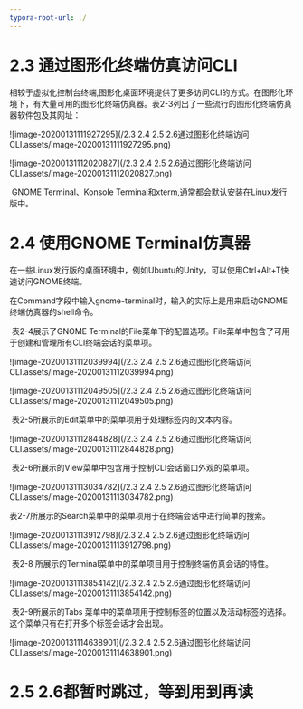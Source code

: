 ```yaml
---
typora-root-url: ./
---
```


# 2.3 通过图形化终端仿真访问CLI

​			相较于虚拟化控制台终端,图形化桌面环境提供了更多访问CLI的方式。在图形化环境下，有大量可用的图形化终端仿真器。表2-3列出了一些流行的图形化终端仿真器软件包及其网址：

![image-20200131111927295](/2.3 2.4 2.5 2.6通过图形化终端访问CLI.assets/image-20200131111927295.png)

![image-20200131112020827](/2.3 2.4 2.5 2.6通过图形化终端访问CLI.assets/image-20200131112020827.png)

​			GNOME Terminal、Konsole Terminal和xterm,通常都会默认安装在Linux发行版中。



# 2.4 使用GNOME Terminal仿真器

​			在一些Linux发行版的桌面环境中，例如Ubuntu的Unity，可以使用Ctrl+Alt+T快速访问GNOME终端。

​			在Command字段中输入gnome-terminal时，输入的实际上是用来启动GNOME终端仿真器的shell命令。

​			表2-4展示了GNOME Terminal的File菜单下的配置选项。File菜单中包含了可用于创建和管理所有CLI终端会话的菜单项。

![image-20200131112039994](/2.3 2.4 2.5 2.6通过图形化终端访问CLI.assets/image-20200131112039994.png)

![image-20200131112049505](/2.3 2.4 2.5 2.6通过图形化终端访问CLI.assets/image-20200131112049505.png)

​			表2-5所展示的Edit菜单中的菜单项用于处理标签内的文本内容。

![image-20200131112844828](/2.3 2.4 2.5 2.6通过图形化终端访问CLI.assets/image-20200131112844828.png)

​			表2-6所展示的View菜单中包含用于控制CLI会话窗口外观的菜单项。

![image-20200131113034782](/2.3 2.4 2.5 2.6通过图形化终端访问CLI.assets/image-20200131113034782.png)

​			表2-7所展示的Search菜单中的菜单项用于在终端会话中进行简单的搜索。

![image-20200131113912798](/2.3 2.4 2.5 2.6通过图形化终端访问CLI.assets/image-20200131113912798.png)

​			表2-8 所展示的Terminal菜单中的菜单项目用于控制终端仿真会话的特性。

![image-20200131113854142](/2.3 2.4 2.5 2.6通过图形化终端访问CLI.assets/image-20200131113854142.png)

​			表2-9所展示的Tabs 菜单中的菜单项用于控制标签的位置以及活动标签的选择。这个菜单只有在打开多个标签会话才会出现。

![image-20200131114638901](/2.3 2.4 2.5 2.6通过图形化终端访问CLI.assets/image-20200131114638901.png)



# 2.5 2.6都暂时跳过，等到用到再读